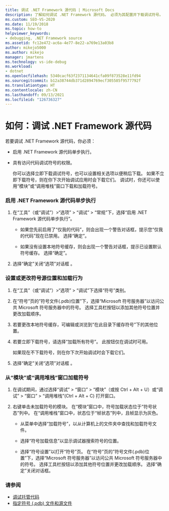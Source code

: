 ```yaml
---
title: 调试 .NET Framework 源代码 | Microsoft Docs
description: 了解如何调试 .NET Framework 源代码。 必须为其配置并下载调试符号。
ms.custom: SEO-VS-2020
ms.date: 11/19/2018
ms.topic: how-to
helpviewer_keywords:
- debugging, .NET Framework source
ms.assetid: fc12e472-ac6a-4e77-8e22-a769e13a03b8
author: mikejo5000
ms.author: mikejo
manager: jmartens
ms.technology: vs-ide-debug
ms.workload:
- dotnet
ms.openlocfilehash: 5340cacf63f2371134641cfa09f873528e11fd94
ms.sourcegitcommit: b12a38744db371d2894769ecf305585f9577792f
ms.translationtype: HT
ms.contentlocale: zh-CN
ms.lasthandoff: 09/13/2021
ms.locfileid: "126736327"
---
```

# <a name="how-to-debug-net-framework-source"></a>如何：调试 .NET Framework 源代码

若要调试 .NET Framework 源代码，你必须：

- 启用 .NET Framework 源代码单步执行。

- 具有访问代码调试符号的权限。

  你可以选择立即下载调试符号，也可以设置相关选项以便稍后下载。 如果不立即下载符号，则在你下次开始调试应用时会下载它们。 调试时，你还可以使用“模块”或“调用堆栈”窗口下载和加载符号。

### <a name="to-enable-stepping-into-net-framework-source"></a>启用 .NET Framework 源代码单步执行

1. 在“工具”（或“调试”）>“选项” > “调试” > “常规”下，选择“启用 .NET Framework 源代码单步执行”。

   - 如果您先前启用了“仅我的代码”，则会出现一个警告对话框，提示您“仅我的代码”现在已禁用。 选择“确定”。

   - 如果没有设置本地符号缓存，则会出现一个警告对话框，提示已设置默认符号缓存。 选择“确定”。

1. 选择“确定”关闭“选项”对话框 。

### <a name="to-set-or-change-symbol-source-locations-and-loading-behavior"></a>设置或更改符号源位置和加载行为

1. 在“工具”（或“调试”）>“选项” > “调试”下选择“符号”类别。

1. 在“符号”页的”符号文件(.pdb)位置”下，选择“Microsoft 符号服务器”以访问公共 Microsoft 符号服务器中的符号。 选择工具栏按钮以添加其他符号位置并更改加载顺序。

1. 若要更改本地符号缓存，可编辑或浏览到“在此目录下缓存符号”下的其他位置。

1. 若要立即下载符号，请选择“加载所有符号”。 此按钮仅在调试时可用。

   如果现在不下载符号，则在你下次开始调试时会下载它们。

1. 选择“确定”关闭“选项”对话框 。

### <a name="to-load-symbols-from-the-modules-or-call-stack-windows"></a>从“模块”或“调用堆栈”窗口加载符号

1. 在调试期间，通过选择“调试” > “窗口” > “模块”（或按 Ctrl + Alt + U）或“调试” > “窗口” > “调用堆栈”(Ctrl + Alt + C) 打开窗口。

1. 右键单击未加载符号的模块。 在“模块”窗口中，符号加载状态位于“符号状态”列中。 在“调用堆栈”窗口中，状态位于“帧状态”列中，且帧显示为灰色。

   - 从菜单中选择“加载符号”，以从计算机上的文件夹中查找和加载符号文件。

   - 选择“符号加载信息”以显示调试器搜索符号的位置。

   - 选择“符号设置”以打开“符号”页。 在“符号”页的”符号文件(.pdb)位置”下，选择“Microsoft 符号服务器”以访问公共 Microsoft 符号服务器中的符号。 选择工具栏按钮以添加其他符号位置并更改加载顺序。 选择“确定”关闭对话框。

### <a name="see-also"></a>请参阅
- [调试托管代码](../debugger/debugging-managed-code.md)
- [指定符号 (.pdb) 文件和源文件](../debugger/specify-symbol-dot-pdb-and-source-files-in-the-visual-studio-debugger.md)
